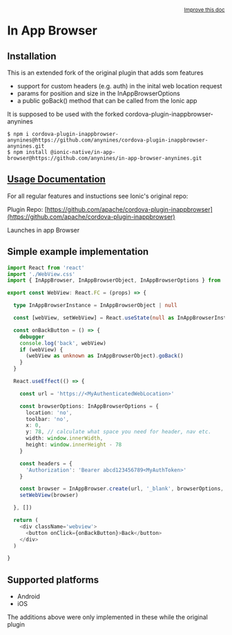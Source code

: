 <a style="float:right;font-size:12px;" href="http://github.com/ionic-team/ionic-native/edit/master/src/@ionic-native/plugins/in-app-browser/index.ts#L250">
  Improve this doc
</a>

# In App Browser

## Installation

This is an extended fork of the original plugin that adds som features
- support for custom headers (e.g. auth) in the inital web location request
- params for position and size in the InAppBrowserOptions
- a public goBack() method that can be called from the Ionic app

It is supposed to be used with the forked cordova-plugin-inappbrowser-anynines

```
$ npm i cordova-plugin-inappbrowser-anynines@https://github.com/anynines/cordova-plugin-inappbrowser-anynines.git
$ npm install @ionic-native/in-app-browser@https://github.com/anynines/in-app-browser-anynines.git
```

## [Usage Documentation](https://ionicframework.com/docs/native/in-app-browser/)

For all regular features and instuctions see Ionic's original repo:

Plugin Repo: [https://github.com/apache/cordova-plugin-inappbrowser](https://github.com/apache/cordova-plugin-inappbrowser)

Launches in app Browser


## Simple example implementation

```typescript
import React from 'react'
import './WebView.css' 
import { InAppBrowser, InAppBrowserObject, InAppBrowserOptions } from '@ionic-native/in-app-browser-anynines'

export const WebView: React.FC = (props) => {

  type InAppBrowserInstance = InAppBrowserObject | null

  const [webView, setWebView] = React.useState(null as InAppBrowserInstance)

  const onBackButton = () => {
    debugger
    console.log('back', webView)
    if (webView) {
      (webView as unknown as InAppBrowserObject).goBack()
    }
  }

  React.useEffect(() => {

    const url = 'https://<MyAuthenticatedWebLocation>'

    const browserOptions: InAppBrowserOptions = {
      location: 'no',
      toolbar: 'no',
      x: 0,
      y: 78, // calculate what space you need for header, nav etc.
      width: window.innerWidth,
      height: window.innerHeight - 78
    }

    const headers = {
      'Authorization': 'Bearer abcd123456789<MyAuthToken>'
    }

    const browser = InAppBrowser.create(url, '_blank', browserOptions, headers)
    setWebView(browser)

  }, [])

  return (
    <div className='webview'>
      <button onClick={onBackButton}>Back</button>
    </div>
  )

}
```

## Supported platforms

- Android
- iOS

The additions above were only implemented in these while the original plugin 
  



